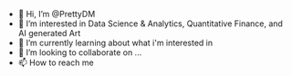- 👋 Hi, I’m @PrettyDM
- 👀 I’m interested in Data Science & Analytics, Quantitative Finance, and AI generated Art
- 🌱 I’m currently learning about what i'm interested in
- 💞️ I’m looking to collaborate on ...
- 📫 How to reach me

<!---
PrettyDM/PrettyDM is a ✨ special ✨ repository because its `README.md` (this file) appears on your GitHub profile.
You can click the Preview link to take a look at your changes.
--->
